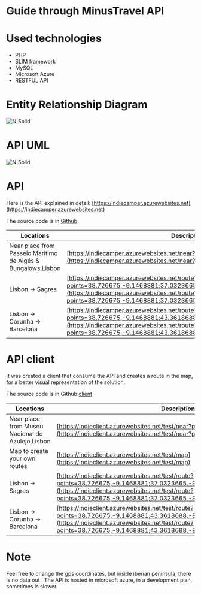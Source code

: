 # Guide through MinusTravel API

# Used technologies
* PHP
* SLIM framework
* MySQL
* Microsoft Azure
* RESTFUL API

# Entity Relationship Diagram

![N|Solid](https://indefiles.file.core.windows.net/files/ERD_indieeCamper.png?sv=2018-03-28&si=files-1684C2B4DA5&sr=s&sig=nfz7dkZS72GXvkfbKOtck4H90v2kvuDKp4OlMHaqlZE%3D)

# API UML

![N|Solid](https://indefiles.file.core.windows.net/files/UML.png?sv=2018-03-28&si=files-1684C2B4DA5&sr=s&sig=nfz7dkZS72GXvkfbKOtck4H90v2kvuDKp4OlMHaqlZE%3D)

# API

Here is the API explained in detail: [https://indiecamper.azurewebsites.net](https://indiecamper.azurewebsites.net)

The source code is in [Github](https://github.com/Dav2015/indiecamper)

| Locations | Description |
| --- | --- |
| Near place from Passeio Marítimo de Algés & Bungalows,Lisbon | [https://indiecamper.azurewebsites.net/near?point=38.7018685,-9.2383682](https://indiecamper.azurewebsites.net/near?point=38.7018685,-9.2383682) |
| Lisbon -> Sagres | [https://indiecamper.azurewebsites.net/route?points=38.726675,-9.1468881;37.0323665,-9.016034](https://indiecamper.azurewebsites.net/route?points=38.726675,-9.1468881;37.0323665,-9.016034) |
| Lisbon -> Corunha -> Barcelona | [https://indiecamper.azurewebsites.net/route?points=38.726675,-9.1468881;43.3618688,-8.4477034;41.3947051,2.0086799](https://indiecamper.azurewebsites.net/route?points=38.726675,-9.1468881;43.3618688,-8.4477034;41.3947051,2.0086799) |

# API client

It was created a client that consume the API and creates a route in the map, for a better visual representation of the solution.

The source code is in Github:[client](https://github.com/Dav2015/indieclient)

| Locations | Description |
| --- | --- |
| Near place from Museu Nacional do Azulejo,Lisbon | [https://indieclient.azurewebsites.net/test/near?point=38.7018685,-9.2383682](https://indieclient.azurewebsites.net/test/near?point=38.7018685,-9.2383682) |
| Map to create your own routes | [https://indieclient.azurewebsites.net/test/map](https://indieclient.azurewebsites.net/test/map) |
| Lisbon -> Sagres | [https://indieclient.azurewebsites.net/test/route?points=38.726675,-9.1468881;37.0323665,-9.016034](https://indieclient.azurewebsites.net/test/route?points=38.726675,-9.1468881;37.0323665,-9.016034) " |
| Lisbon -> Corunha -> Barcelona | [https://indieclient.azurewebsites.net/test/route?points=38.726675,-9.1468881;43.3618688,-8.4477034;41.3947051,2.0086799](https://indieclient.azurewebsites.net/test/route?points=38.726675,-9.1468881;43.3618688,-8.4477034;41.3947051,2.0086799) |

# Note
Feel free to change the gps coordinates, but inside iberian peninsula, there is no data out .
The API is hosted in microsoft azure, in a development plan, sometimes is slower.
